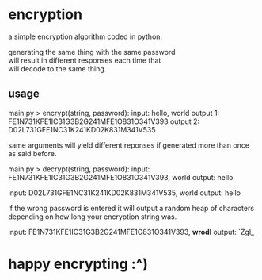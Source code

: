 # encryption
a simple encryption algorithm coded in python.

 generating the same thing with the same password  
 will result in different responses each time that  
 will decode to the same thing.  

## usage

main.py > encrypt(string, password):
  input: hello, world
  output 1: FE1N731KFE1IC31G3B2G241MFE1O831O341V393
  output 2: D02L731GFE1NC31K241KD02K831M341V535

  same arguments will yield different reponses 
  if generated more than once as said before.

main.py > decrypt(string, password):
  input: FE1N731KFE1IC31G3B2G241MFE1O831O341V393, world
  output: hello
  
  input: D02L731GFE1NC31K241KD02K831M341V535, world
  output: hello
  
  if the wrong password is entered it will output
  a random heap of characters depending on how long
  your encryption string was.
  
  input: FE1N731KFE1IC31G3B2G241MFE1O831O341V393, **wrodl**
  output: `Zgl_

# happy encrypting :^)
